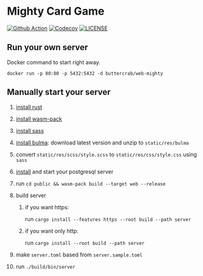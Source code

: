 # Mighty Card Game

[![Github Action](https://img.shields.io/github/workflow/status/web-mighty-io/web-mighty/build?style=flat-square)](https://github.com/buttercrab/web-mighty/actions)
[![Codecov](https://img.shields.io/codecov/c/github/web-mighty-io/web-mighty?style=flat-square)](https://codecov.io/gh/buttercrab/web-mighty)
[![LICENSE](https://img.shields.io/github/license/web-mighty-io/web-mighty?style=flat-square)](https://github.com/buttercrab/web-mighty/blob/master/LICENSE)

## Run your own server

Docker command to start right away.

```shell script
docker run -p 80:80 -p 5432:5432 -d buttercrab/web-mighty
```

## Manually start your server

1. [install rust](https://www.rust-lang.org/tools/install)

1. [install wasm-pack](https://rustwasm.github.io/wasm-pack/installer/)

1. [install sass](https://sass-lang.com/install)

1. [install bulma](https://bulma.io/): download latest version and unzip to `static/res/bulma`

1. convert `static/res/scss/style.scss` to `static/res/css/style.css` using `sass`

1. [install](https://www.postgresql.org/download/) and start your postgresql server

1. run `cd public && wasm-pack build --target web --release`

1. build server

    1) if you want https:

       run `cargo install --features https --root build --path server`

    1) if you want only http:

       run `cargo install --root build --path server`

1. make `server.toml` based from `server.sample.toml`

1. run `./build/bin/server`